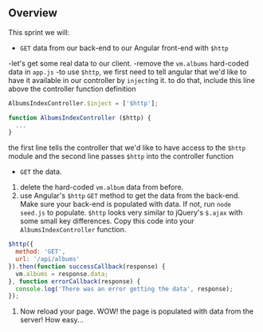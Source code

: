 ## Overview

This sprint we will:
* `GET` data from our back-end to our Angular front-end with `$http`

-let's get some real data to our client.
-remove the `vm.albums` hard-coded data in `app.js`
-to use `$http`, we first need to tell angular that we'd like to have it available in our controller by `inject`ing it. to do that, include this line above the controller function definition

```js
AlbumsIndexController.$inject = ['$http'];

function AlbumsIndexController ($http) {
  ...
}
```
the first line tells the controller that we'd like to have access to the `$http` module and the second line passes `$http` into the controller function

- `GET` the data.
1. delete the hard-coded `vm.album` data from before.
1. use Angular's `$http` `GET` method to get the data from the back-end. Make sure your back-end is populated with data. If not, run `node seed.js` to populate. `$http` looks very similar to jQuery's `$.ajax` with some small key differences. Copy this code into your `AlbumsIndexController` function.
```js
$http({
  method: 'GET',
  url: '/api/albums'
}).then(function successCallback(response) {
  vm.albums = response.data;
}, function errorCallback(response) {
  console.log('There was an error getting the data', response);
});
```
1. Now reload your page. WOW! the page is populated with data from the server! How easy...
